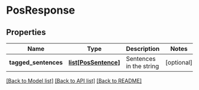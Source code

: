 # PosResponse

## Properties
Name | Type | Description | Notes
------------ | ------------- | ------------- | -------------
**tagged_sentences** | [**list[PosSentence]**](PosSentence.md) | Sentences in the string | [optional] 

[[Back to Model list]](../README.md#documentation-for-models) [[Back to API list]](../README.md#documentation-for-api-endpoints) [[Back to README]](../README.md)


